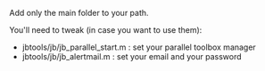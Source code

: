 
Add only the main folder to your path.

You'll need to tweak (in case you want to use them):

* jbtools/jb/jb_parallel_start.m : set your parallel toolbox manager
* jbtools/jb/jb_alertmail.m      : set your email and your password
